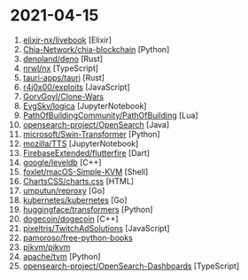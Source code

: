 # 2021-04-15

1. [elixir-nx/livebook](https://github.com/elixir-nx/livebook "Interactive and collaborative code notebooks - made with Phoenix LiveView.") [Elixir]
2. [Chia-Network/chia-blockchain](https://github.com/Chia-Network/chia-blockchain "Chia blockchain python implementation (full node, farmer, harvester, timelord, and wallet)") [Python]
3. [denoland/deno](https://github.com/denoland/deno "A secure JavaScript and TypeScript runtime") [Rust]
4. [nrwl/nx](https://github.com/nrwl/nx "Powerful, Extensible Dev Tools") [TypeScript]
5. [tauri-apps/tauri](https://github.com/tauri-apps/tauri "Build smaller, faster, and more secure desktop applications with a web frontend.") [Rust]
6. [r4j0x00/exploits](https://github.com/r4j0x00/exploits "") [JavaScript]
7. [GorvGoyl/Clone-Wars](https://github.com/GorvGoyl/Clone-Wars "100+ open-source clones of popular sites like Airbnb, Amazon, Instagram, Netflix, Tiktok, Spotify, Whatsapp, Youtube etc. See source code, demo links, tech stack, github stars.") 
8. [EvgSkv/logica](https://github.com/EvgSkv/logica "Logica is a logic programming language that compiles to StandardSQL and runs on Google BigQuery.") [JupyterNotebook]
9. [PathOfBuildingCommunity/PathOfBuilding](https://github.com/PathOfBuildingCommunity/PathOfBuilding "Offline build planner for Path of Exile.") [Lua]
10. [opensearch-project/OpenSearch](https://github.com/opensearch-project/OpenSearch "Open source distributed and RESTful search engine.") [Java]
11. [microsoft/Swin-Transformer](https://github.com/microsoft/Swin-Transformer "This is an official implementation for Swin Transformer: Hierarchical Vision Transformer using Shifted Windows.") [Python]
12. [mozilla/TTS](https://github.com/mozilla/TTS "🤖 💬 Deep learning for Text to Speech (Discussion forum: https://discourse.mozilla.org/c/tts)") [JupyterNotebook]
13. [FirebaseExtended/flutterfire](https://github.com/FirebaseExtended/flutterfire "🔥 A collection of Firebase plugins for Flutter apps.") [Dart]
14. [google/leveldb](https://github.com/google/leveldb "LevelDB is a fast key-value storage library written at Google that provides an ordered mapping from string keys to string values.") [C++]
15. [foxlet/macOS-Simple-KVM](https://github.com/foxlet/macOS-Simple-KVM "Tools to set up a quick macOS VM in QEMU, accelerated by KVM.") [Shell]
16. [ChartsCSS/charts.css](https://github.com/ChartsCSS/charts.css "Open source CSS framework for data visualization.") [HTML]
17. [umputun/reproxy](https://github.com/umputun/reproxy "Simple edge server / reverse proxy") [Go]
18. [kubernetes/kubernetes](https://github.com/kubernetes/kubernetes "Production-Grade Container Scheduling and Management") [Go]
19. [huggingface/transformers](https://github.com/huggingface/transformers "🤗Transformers: State-of-the-art Natural Language Processing for Pytorch and TensorFlow 2.0.") [Python]
20. [dogecoin/dogecoin](https://github.com/dogecoin/dogecoin "very currency") [C++]
21. [pixeltris/TwitchAdSolutions](https://github.com/pixeltris/TwitchAdSolutions "") [JavaScript]
22. [pamoroso/free-python-books](https://github.com/pamoroso/free-python-books "Python books free to read online or download") 
23. [pikvm/pikvm](https://github.com/pikvm/pikvm "Open and cheap DIY IP-KVM based on Raspberry Pi") 
24. [apache/tvm](https://github.com/apache/tvm "Open deep learning compiler stack for cpu, gpu and specialized accelerators") [Python]
25. [opensearch-project/OpenSearch-Dashboards](https://github.com/opensearch-project/OpenSearch-Dashboards "Open source visualization dashboards for OpenSearch.") [TypeScript]
